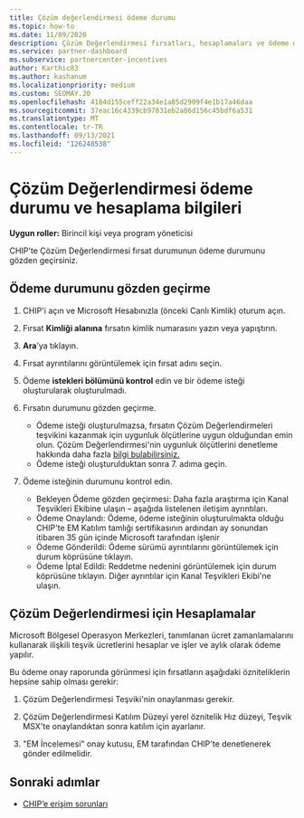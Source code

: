 ```yaml
---
title: Çözüm değerlendirmesi ödeme durumu
ms.topic: how-to
ms.date: 11/09/2020
description: Çözüm Değerlendirmesi fırsatları, hesaplamaları ve ödeme durumları hakkında bilgi bulmak için Channel Incentives Platform'unu (CHIP) kullanın.
ms.service: partner-dashboard
ms.subservice: partnercenter-incentives
author: Karthic83
ms.author: kashanum
ms.localizationpriority: medium
ms.custom: SEOMAY.20
ms.openlocfilehash: 4184d155ceff22a34e1a85d2909f4e1b17a46daa
ms.sourcegitcommit: 37eac16c4339cb97831eb2a86d156c45bdf6a531
ms.translationtype: MT
ms.contentlocale: tr-TR
ms.lasthandoff: 09/13/2021
ms.locfileid: "126248538"
---
```

# <a name="solution-assessment-payment-status-and-calculation-info"></a>Çözüm Değerlendirmesi ödeme durumu ve hesaplama bilgileri

**Uygun roller:** Birincil kişi veya program yöneticisi

CHIP'te Çözüm Değerlendirmesi fırsat durumunun ödeme durumunu gözden geçirsiniz.

## <a name="how-to-review-your-payment-status"></a>Ödeme durumunu gözden geçirme

1. CHIP'i açın ve Microsoft Hesabınızla (önceki Canlı Kimlik) oturum açın.
2. Fırsat **Kimliği alanına** fırsatın kimlik numarasını yazın veya yapıştırın.
3. **Ara**’ya tıklayın.
4. Fırsat ayrıntılarını görüntülemek için fırsat adını seçin.
5. Ödeme **istekleri bölümünü kontrol** edin ve bir ödeme isteği oluşturularak oluşturulmadı.
6. Fırsatın durumunu gözden geçirme.

    - Ödeme isteği oluşturulmazsa, fırsatın Çözüm Değerlendirmeleri teşvikini kazanmak için uygunluk ölçütlerine uygun olduğundan emin olun. Çözüm Değerlendirmesi'nin uygunluk ölçütlerini denetleme hakkında daha fazla [bilgi bulabilirsiniz.](chip-solution-assessment.md)
    - Ödeme isteği oluşturulduktan sonra 7. adıma geçin.
7. Ödeme isteğinin durumunu kontrol edin.

    - Bekleyen Ödeme gözden geçirmesi: Daha fazla araştırma için Kanal Teşvikleri Ekibine ulaşın – aşağıda listelenen iletişim ayrıntıları.
    - Ödeme Onaylandı: Ödeme, ödeme isteğinin oluşturulmakta olduğu CHIP'te EM Katılım tamlığı sertifikasının ardından ay sonundan itibaren 35 gün içinde Microsoft tarafından işlenir
    -  Ödeme Gönderildi: Ödeme sürümü ayrıntılarını görüntülemek için durum köprüsüne tıklayın.
    - Ödeme İptal Edildi: Reddetme nedenini görüntülemek için durum köprüsüne tıklayın. Diğer ayrıntılar için Kanal Teşvikleri Ekibi'ne ulaşın.

## <a name="calculations-for-solutions-assessment"></a>Çözüm Değerlendirmesi için Hesaplamalar

Microsoft Bölgesel Operasyon Merkezleri, tanımlanan ücret zamanlamalarını kullanarak ilişkili teşvik ücretlerini hesaplar ve işler ve aylık olarak ödeme yapılır.

Bu ödeme onay raporunda görünmesi için fırsatların aşağıdaki özniteliklerin hepsine sahip olması gerekir:

1. Çözüm Değerlendirmesi Teşviki'nin onaylanması gerekir.

1. Çözüm Değerlendirmesi Katılım Düzeyi yerel öznitelik Hız düzeyi, Teşvik MSX'te onaylandıktan sonra katılım için ayarlanır.
 
1. "EM İncelemesi" onay kutusu, EM tarafından CHIP'te denetlenerek gönder edilmelidir.

## <a name="next-steps"></a>Sonraki adımlar

- [CHIP’e erişim sorunları](chip-access-trouble.md) 
